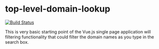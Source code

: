 # top-level-domain-lookup

[![Build Status](https://travis-ci.org/csukcc/top-level-domain-lookup.svg?branch=master)](https://travis-ci.org/csukcc/top-level-domain-lookup)

This is very basic starting point of the Vue.js single page application will filtering functionality that could filter the domain names as you type in the search box.
